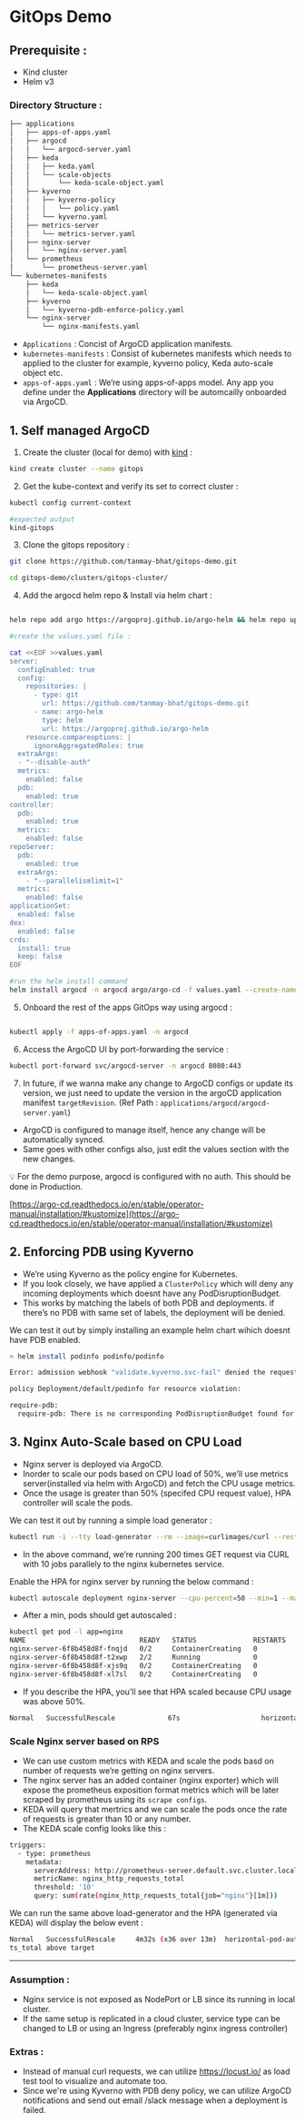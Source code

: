 # GitOps Demo

## Prerequisite :

- Kind cluster
- Helm v3

### Directory Structure :

```bash
├── applications
│   ├── apps-of-apps.yaml
│   ├── argocd
│   │   └── argocd-server.yaml
│   ├── keda
│   │   ├── keda.yaml
│   │   └── scale-objects
│   │       └── keda-scale-object.yaml
│   ├── kyverno
│   │   ├── kyverno-policy
│   │   │   └── policy.yaml
│   │   └── kyverno.yaml
│   ├── metrics-server
│   │   └── metrics-server.yaml
│   ├── nginx-server
│   │   └── nginx-server.yaml
│   └── prometheus
│       └── prometheus-server.yaml
└── kubernetes-manifests
    ├── keda
    │   └── keda-scale-object.yaml
    ├── kyverno
    │   └── kyverno-pdb-enforce-policy.yaml
    └── nginx-server
        └── nginx-manifests.yaml
```

- `Applications` : Concist of ArgoCD application manifests.
- `kubernetes-manifests` :  Consist of kubernetes manifests which needs to applied to the cluster for example, kyverno policy, Keda auto-scale object etc.
- `apps-of-apps.yaml` : We’re using apps-of-apps model. Any app you define under the **Applications** directory will be automcailly onboarded via ArgoCD.

## 1.  Self managed ArgoCD

1. Create the cluster (local for demo) with [kind](https://kind.sigs.k8s.io/docs/user/quick-start/) : 

```bash
kind create cluster --name gitops
```

2. Get the kube-context and verify its set to correct cluster : 

```bash
kubectl config current-context

#expected output
kind-gitops
```

3. Clone the gitops repository : 

```bash
git clone https://github.com/tanmay-bhat/gitops-demo.git

cd gitops-demo/clusters/gitops-cluster/
```

4. Add the argocd helm repo & Install via helm chart :  

```bash

helm repo add argo https://argoproj.github.io/argo-helm && helm repo update

#create the values.yaml file : 

cat <<EOF >>values.yaml
server:
  configEnabled: true
  config:
    repositories: |
      - type: git
        url: https://github.com/tanmay-bhat/gitops-demo.git
      - name: argo-helm
        type: helm
        url: https://argoproj.github.io/argo-helm
    resource.compareoptions: |
      ignoreAggregatedRoles: true
  extraArgs:
  - "--disable-auth"
  metrics:
    enabled: false
  pdb:
    enabled: true
controller:
  pdb:
    enabled: true
  metrics:
    enabled: false
repoServer:
  pdb:
    enabled: true
  extraArgs:
    - "--parallelismlimit=1"
  metrics:
    enabled: false
applicationSet:
  enabled: false
dex:
  enabled: false
crds:
  install: true
  keep: false
EOF

#run the helm install command
helm install argocd -n argocd argo/argo-cd -f values.yaml --create-namespace --version 5.5.22
```

5. Onboard the rest of the apps GitOps way using argocd : 

```bash

kubectl apply -f apps-of-apps.yaml -n argocd
```

6. Access the ArgoCD UI by port-forwarding the service :  

```bash
kubectl port-forward svc/argocd-server -n argocd 8080:443
```

7. In future, if we wanna make any change to ArgoCD configs or update its version, we just need to update the version in the argoCD application manifest `targetRevision`. (Ref Path : `applications/argocd/argocd-server.yaml`)
- ArgoCD is configured to manage itself, hence any change will be automatically synced.
- Same goes with other configs also, just edit the values section with the new changes.

<aside>
💡 For the demo purpose, argocd is configured with no auth. This should be done in Production.

</aside>

[https://argo-cd.readthedocs.io/en/stable/operator-manual/installation/#kustomize](https://argo-cd.readthedocs.io/en/stable/operator-manual/installation/#kustomize)

## 2. Enforcing PDB using Kyverno

- We’re using Kyverno as the policy engine for Kubernetes.
- If you look closely, we have applied a `ClusterPolicy` which will deny any incoming deployments which doesnt have any PodDisruptionBudget.
- This works by matching the labels of both PDB and deployments. if there’s no PDB with same set of labels, the deployment will be denied.

We can test it out by simply installing an example helm chart wihich doesnt have PDB enabled.

```bash
> helm install podinfo podinfo/podinfo

Error: admission webhook "validate.kyverno.svc-fail" denied the request:

policy Deployment/default/podinfo for resource violation:

require-pdb:
  require-pdb: There is no corresponding PodDisruptionBudget found for this Deployment.
```

## 3.  Nginx Auto-Scale based on CPU Load

- Nginx server is deployed via ArgoCD.
- Inorder to scale our pods based on CPU load of 50%, we’ll use  metrics server(installed via helm with ArgoCD) and fetch the CPU usage metrics.
- Once the usage is greater than 50% (specifed CPU request value), HPA controller will scale the pods.

We can test it out by running a simple load generator : 

```bash
kubectl run -i --tty load-generator --rm --image=curlimages/curl --restart=Never -- /bin/sh -c "while sleep 0.01; do seq 1 200 | xargs -n1 -P10  curl http://nginx; done"
```

- In the above command, we’re running 200 times GET request via CURL with 10 jobs parallely to the nginx kubernetes service.

Enable the HPA for nginx server by running the below command : 

```bash
kubectl autoscale deployment nginx-server --cpu-percent=50 --min=1 --max=10
```

- After a min, pods should get autoscaled :

```bash
kubectl get pod -l app=nginx
NAME                            READY   STATUS              RESTARTS   AGE
nginx-server-6f8b458d8f-fnqjd   0/2     ContainerCreating   0          1s
nginx-server-6f8b458d8f-t2xwp   2/2     Running             0          7m51s
nginx-server-6f8b458d8f-xjs9q   0/2     ContainerCreating   0          1s
nginx-server-6f8b458d8f-xl7sl   0/2     ContainerCreating   0          1s
```

- If you describe the HPA, you’ll see that HPA scaled because CPU usage was above 50%.

```bash
Normal   SuccessfulRescale             67s                    horizontal-pod-autoscaler  New size: 4; reason: cpu resource utilization (percentage of request) above target
```

### Scale Nginx server based on RPS

- We can use custom metrics with KEDA and scale the pods basd on number of requests we’re getting on nginx servers.
- The nginx server has an added container (nginx exporter) which will expose the prometheus exposition format metrics which will be later scraped by prometheus using its `scrape configs`.
- KEDA will query that mertrics and we can scale the pods once the rate of requests is greater than 10 or any number.
- The KEDA scale config looks like this :

```bash
triggers:
  - type: prometheus
    metadata:
      serverAddress: http://prometheus-server.default.svc.cluster.local:80
      metricName: nginx_http_requests_total
      threshold: '10'
      query: sum(rate(nginx_http_requests_total{job="nginx"}[1m]))
```

We can run the same above load-generator and the HPA (generated via KEDA) will display the below event : 

```bash
Normal   SuccessfulRescale     4m32s (x36 over 13m)  horizontal-pod-autoscaler  New size: 4; reason: external metric s0-prometheus-nginx_http_reques
ts_total above target
```

---

### Assumption :

- Nginx service is not exposed as NodePort or LB since its running in local cluster.
- If the same setup is replicated in a cloud cluster, service type can be changed to LB or using an Ingress (preferably nginx ingress controller)

### Extras : 
- Instead of manual curl requests, we can utilize https://locust.io/ as load test tool to visualize and automate too.
- Since we're using Kyverno with PDB deny policy, we can utilize ArgoCD notifications and send out email /slack message when a deployment is failed.